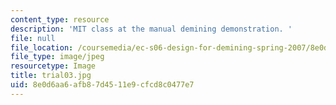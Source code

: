 ```yaml
---
content_type: resource
description: 'MIT class at the manual demining demonstration. '
file: null
file_location: /coursemedia/ec-s06-design-for-demining-spring-2007/8e0d6aa6afb87d4511e9cfcd8c0477e7_trial03.jpg
file_type: image/jpeg
resourcetype: Image
title: trial03.jpg
uid: 8e0d6aa6-afb8-7d45-11e9-cfcd8c0477e7
---
```

